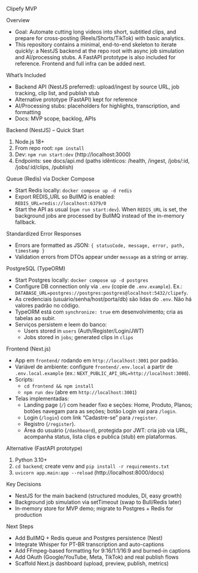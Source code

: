 Clipefy MVP

Overview
- Goal: Automate cutting long videos into short, subtitled clips, and prepare for cross-posting (Reels/Shorts/TikTok) with basic analytics.
- This repository contains a minimal, end-to-end skeleton to iterate quickly: a NestJS backend at the repo root with async job simulation and AI/processing stubs. A FastAPI prototype is also included for reference. Frontend and full infra can be added next.

What’s Included
- Backend API (NestJS preferred): upload/ingest by source URL, job tracking, clip list, and publish stub
- Alternative prototype (FastAPI) kept for reference
- AI/Processing stubs: placeholders for highlights, transcription, and formatting
- Docs: MVP scope, backlog, APIs

Backend (NestJS) – Quick Start
1) Node.js 18+
2) From repo root: `npm install`
3) Dev: `npm run start:dev` (http://localhost:3000)
4) Endpoints: see docs/api.md (paths idênticos: /health, /ingest, /jobs/:id, /jobs/:id/clips, /publish)

Queue (Redis) via Docker Compose
- Start Redis locally: `docker compose up -d redis`
- Export REDIS_URL so BullMQ is enabled: `REDIS_URL=redis://localhost:6379/0`
- Start the API as usual (`npm run start:dev`). When `REDIS_URL` is set, the background jobs are processed by BullMQ instead of the in-memory fallback.

Standardized Error Responses
- Errors are formatted as JSON: `{ statusCode, message, error, path, timestamp }`
- Validation errors from DTOs appear under `message` as a string or array.

PostgreSQL (TypeORM)
- Start Postgres locally: `docker compose up -d postgres`
- Configure DB connection only via `.env` (copie de `.env.example`). Ex.: `DATABASE_URL=postgres://postgres:postgres@localhost:5432/clipefy`.
- As credenciais (usuário/senha/host/porta/db) são lidas do `.env`. Não há valores padrão no código.
- TypeORM está com `synchronize: true` em desenvolvimento; cria as tabelas ao subir.
- Serviços persistem e leem do banco:
  - Users stored in `users` (Auth/Register/Login/JWT)
  - Jobs stored in `jobs`; generated clips in `clips`

Frontend (Next.js)
- App em `frontend/` rodando em `http://localhost:3001` por padrão.
- Variável de ambiente: configure `frontend/.env.local` a partir de `.env.local.example` (ex.: `NEXT_PUBLIC_API_URL=http://localhost:3000`).
- Scripts:
  - `cd frontend && npm install`
  - `npm run dev` (abre em `http://localhost:3001`)
- Telas implementadas:
  - Landing page (`/`) com header fixo e seções: Home, Produto, Planos; botões navegam para as seções; botão Login vai para `/login`.
  - Login (`/login`) com link “Cadastre-se” para `/register`.
  - Registro (`/register`).
  - Área do usuário (`/dashboard`), protegida por JWT: cria job via URL, acompanha status, lista clips e publica (stub) em plataformas.

Alternative (FastAPI prototype)
1) Python 3.10+
2) `cd backend`; create venv and `pip install -r requirements.txt`
3) `uvicorn app.main:app --reload` (http://localhost:8000/docs)

Key Decisions
- NestJS for the main backend (structured modules, DI, easy growth)
- Background job simulation via setTimeout (swap to Bull/Redis later)
- In-memory store for MVP demo; migrate to Postgres + Redis for production

Next Steps
- Add BullMQ + Redis queue and Postgres persistence (Nest)
- Integrate Whisper for PT-BR transcription and auto-captions
- Add FFmpeg-based formatting for 9:16/1:1/16:9 and burned-in captions
- Add OAuth (Google/YouTube, Meta, TikTok) and real publish flows
- Scaffold Next.js dashboard (upload, preview, publish, metrics)
